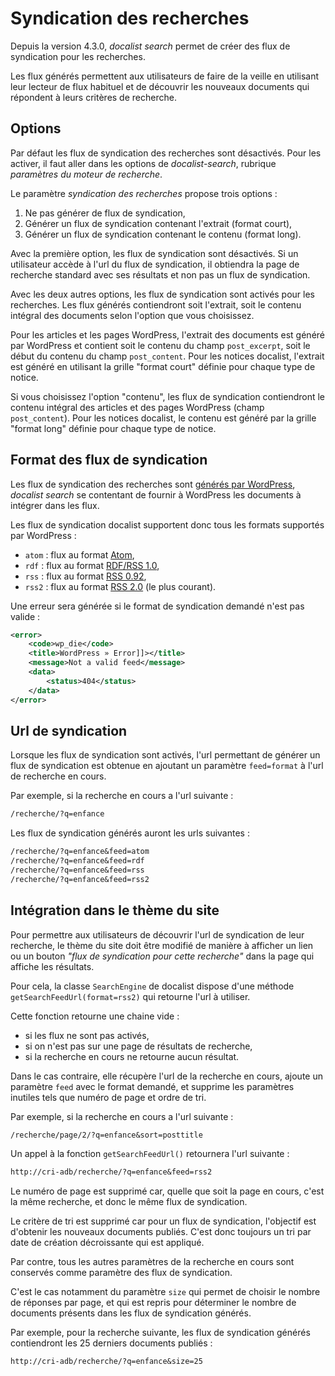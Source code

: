 # Syndication des recherches #

Depuis la version 4.3.0, *docalist search* permet de créer des flux de syndication pour les recherches. 

Les flux générés permettent aux utilisateurs de faire de la veille en utilisant leur lecteur de flux habituel et de découvrir les nouveaux documents qui répondent à leurs critères de recherche.

## Options ##

Par défaut les flux de syndication des recherches sont désactivés. Pour les activer, il faut aller dans les options de *docalist-search*, rubrique *paramètres du moteur de recherche*.

Le paramètre *syndication des recherches* propose trois options :
1. Ne pas générer de flux de syndication,
2. Générer un flux de syndication contenant l'extrait (format court),
3. Générer un flux de syndication contenant le contenu (format long).

Avec la première option, les flux de syndication sont désactivés. Si un utilisateur accède à l'url du flux de syndication, il obtiendra la page de recherche standard avec ses résultats et non pas un flux de syndication.

Avec les deux autres options, les flux de syndication sont activés pour les recherches. Les flux générés contiendront soit l'extrait, soit le contenu intégral des documents selon l'option que vous choisissez.

Pour les articles et les pages WordPress, l'extrait des documents est généré par WordPress et contient soit le contenu du champ `post_excerpt`, soit le début du contenu du champ `post_content`. Pour les notices docalist, l'extrait est généré en utilisant la grille "format court" définie pour chaque type de notice.

Si vous choisissez l'option "contenu", les flux de syndication contiendront le contenu intégral des articles et des pages WordPress (champ `post_content`). Pour les notices docalist, le contenu est généré par la grille "format long" définie pour chaque type de notice.

## Format des flux de syndication ##

Les flux de syndication des recherches sont [générés par WordPress](https://wordpress.org/support/article/wordpress-feeds/), *docalist search* se contentant de fournir à WordPress les documents à intégrer dans les flux.

Les flux de syndication docalist supportent donc tous les formats supportés par WordPress : 
- `atom` : flux au format [Atom](http://www.atomenabled.org/),
- `rdf` : flux au format [RDF/RSS 1.0](http://purl.org/rss/1.0/), 
- `rss` : flux au format [RSS 0.92](http://backend.userland.com/rss092),
- `rss2` : flux au format [RSS 2.0](http://www.rssboard.org/rss-specification) (le plus courant).

Une erreur sera générée si le format de syndication demandé n'est pas valide :

```xml
<error>
    <code>wp_die</code>
    <title>WordPress » Error]]></title>
    <message>Not a valid feed</message>
    <data>
        <status>404</status>
    </data>
</error>
```

## Url de syndication ##

Lorsque les flux de syndication sont activés, l'url permettant de générer un flux de syndication est obtenue en ajoutant un paramètre `feed=format` à l'url de recherche en cours.

Par exemple, si la recherche en cours a l'url suivante :
```markdown
/recherche/?q=enfance
```

Les flux de syndication générés auront les urls suivantes :
```markdown
/recherche/?q=enfance&feed=atom
/recherche/?q=enfance&feed=rdf
/recherche/?q=enfance&feed=rss
/recherche/?q=enfance&feed=rss2
```

## Intégration dans le thème du site ##

Pour permettre aux utilisateurs de découvrir l'url de syndication de leur recherche, le thème du site doit être modifié de manière à afficher un lien ou un bouton *"flux de syndication pour cette recherche"* dans la page qui affiche les résultats.

Pour cela, la classe `SearchEngine` de docalist dispose d'une méthode `getSearchFeedUrl(format=rss2)` qui retourne l'url à utiliser.

Cette fonction retourne une chaine vide : 
- si les flux ne sont pas activés, 
- si on n'est pas sur une page de résultats de recherche,
- si la recherche en cours ne retourne aucun résultat.

Dans le cas contraire, elle récupère l'url de la recherche en cours, ajoute un paramètre `feed` avec le format demandé, et supprime les paramètres inutiles tels que numéro de page et ordre de tri.

Par exemple, si la recherche en cours a l'url suivante :
```markdown
/recherche/page/2/?q=enfance&sort=posttitle
```

Un appel à la fonction `getSearchFeedUrl()` retournera l'url suivante :
```markdown
http://cri-adb/recherche/?q=enfance&feed=rss2
```

Le numéro de page est supprimé car, quelle que soit la page en cours, c'est la même recherche, et donc le même flux de syndication.

Le critère de tri est supprimé car pour un flux de syndication, l'objectif est d'obtenir les nouveaux documents publiés. C'est donc toujours un tri par date de création décroissante qui est appliqué.

Par contre, tous les autres paramètres de la recherche en cours sont conservés comme paramètre des flux de syndication.

C'est le cas notamment du paramètre `size` qui permet de choisir le nombre de réponses par page, et qui est repris pour déterminer le nombre de documents présents dans les flux de syndication générés.

Par exemple, pour la recherche suivante, les flux de syndication générés contiendront les 25 derniers documents publiés :
```markdown
http://cri-adb/recherche/?q=enfance&size=25
```
